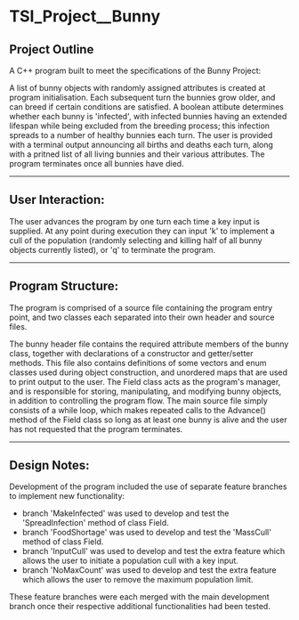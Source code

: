 # TSI_Project__Bunny
  
Project Outline 
---------------  
A C++ program built to meet the specifications of the Bunny Project:  
  
A list of bunny objects with randomly assigned attributes is created at program initialisation. Each subsequent turn the bunnies grow older, and can breed if certain conditions are satisfied. A boolean attibute determines whether each bunny is 'infected', with infected bunnies having an extended lifespan while being excluded from the breeding process; this infection spreads to a number of healthy bunnies each turn. The user is provided with a terminal output announcing all births and deaths each turn, along with a pritned list of all living bunnies and their various attributes. The program terminates once all bunnies have died.    
  
--------------------------------------------------------------------  
  
User Interaction:  
-----------------  
The user advances the program by one turn each time a key input is supplied. At any point during execution they can input 'k' to implement a cull of the population (randomly selecting and killing half of all bunny objects currently listed), or 'q' to terminate the program.  
  
--------------------------------------------------------------------  
  
Program Structure:  
------------------  
The program is comprised of a source file containing the program entry point, and two classes each separated into their own header and source files. 
  
The bunny header file contains the required attribute members of the bunny class, together with declarations of a constructor and getter/setter methods. This file also contains definitions of some vectors and enum classes used during object construction, and unordered maps that are used to print output to the user. The Field class acts as the program's manager, and is responsible for storing, manipulating, and modifying bunny objects, in addition to controlling the program flow. The main source file simply consists of a while loop, which makes repeated calls to the Advance() method of the Field class so long as at least one bunny is alive and the user has not requested that the program terminates.  
  
--------------------------------------------------------------------  
  
Design Notes:  
-------------  
Development of the program included the use of separate feature branches to implement new functionality:  
  
- branch 'MakeInfected' was used to develop and test the 'SpreadInfection' method of class Field.  
- branch 'FoodShortage' was used to develop and test the 'MassCull' method of class Field.  
- branch 'InputCull' was used to develop and test the extra feature which allows the user to initiate a population cull with a key input.  
- branch 'NoMaxCount' was used to develop and test the extra feature which allows the user to remove the maximum population limit.  
  
These feature branches were each merged with the main development branch once their respective additional functionalities had been tested. 

